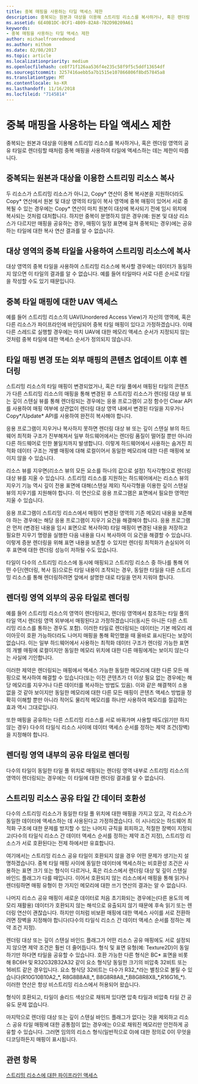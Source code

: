 ```yaml
---
title: 중복 매핑을 사용하는 타일 액세스 제한
description: 중복되는 원본과 대상을 이용해 스트리밍 리소스를 복사하거나, 혹은 렌더링 영역의 공유 타일로 렌더링할 때처럼 중복 매핑을 사용하여 타일에 액세스하는 데는 제한이 따릅니다.
ms.assetid: 6E40B1DC-BCF1-4B09-82A8-7B2D9B209A61
keywords:
- 중복 매핑을 사용하는 타일 액세스 제한
author: michaelfromredmond
ms.author: mithom
ms.date: 02/08/2017
ms.topic: article
ms.localizationpriority: medium
ms.openlocfilehash: ce8f71f126aa536f4e235c58f9f5c5ddf13654df
ms.sourcegitcommit: 3257416aebb5a7b1515e107866806f8bd57845a8
ms.translationtype: MT
ms.contentlocale: ko-KR
ms.lasthandoff: 11/16/2018
ms.locfileid: "7145814"
---
```

# <a name="tile-access-limitations-with-duplicate-mappings"></a>중복 매핑을 사용하는 타일 액세스 제한


중복되는 원본과 대상을 이용해 스트리밍 리소스를 복사하거나, 혹은 렌더링 영역의 공유 타일로 렌더링할 때처럼 중복 매핑을 사용하여 타일에 액세스하는 데는 제한이 따릅니다.

## <a name="span-idcopyingstreamingresourceswithoverlappingsourceanddestinationspanspan-idcopyingstreamingresourceswithoverlappingsourceanddestinationspanspan-idcopyingstreamingresourceswithoverlappingsourceanddestinationspancopying-streaming-resources-with-overlapping-source-and-destination"></a><span id="Copying_streaming_resources_with_overlapping_source_and_destination"></span><span id="copying_streaming_resources_with_overlapping_source_and_destination"></span><span id="COPYING_STREAMING_RESOURCES_WITH_OVERLAPPING_SOURCE_AND_DESTINATION"></span>중복되는 원본과 대상을 이용한 스트리밍 리소스 복사


두 리소스가 스트리밍 리소스가 아니고, Copy\* 연산이 중복 복사본을 지원하더라도 Copy\* 연산에서 원본 및 대상 영역의 타일이 복사 영역에 중복 매핑이 있어서 서로 중복될 수 있는 경우에는 Copy\* 연산이 마치 원본이 대상에 복사되기 전에 임시 위치에 복사되는 것처럼 대처합니다. 하지만 중복이 분명하지 않은 경우(예: 원본 및 대상 리소스가 다르지만 매핑을 공유하는 경우, 매핑이 일정 표면에 걸쳐 중복되는 경우)에는 공유하는 타일에 대한 복사 연산 결과를 알 수 없습니다.

## <a name="span-idcopyingtostreamingresourcewithduplicatedtilesindestinationareaspanspan-idcopyingtostreamingresourcewithduplicatedtilesindestinationareaspanspan-idcopyingtostreamingresourcewithduplicatedtilesindestinationareaspancopying-to-streaming-resource-with-duplicated-tiles-in-destination-area"></a><span id="Copying_to_streaming_resource_with_duplicated_tiles_in_destination_area"></span><span id="copying_to_streaming_resource_with_duplicated_tiles_in_destination_area"></span><span id="COPYING_TO_STREAMING_RESOURCE_WITH_DUPLICATED_TILES_IN_DESTINATION_AREA"></span>대상 영역의 중복 타일을 사용하여 스트리밍 리소스에 복사


대상 영역의 중복 타일을 사용하여 스트리밍 리소스에 복사할 경우에는 데이터가 동일하지 않으면 이 타일의 결과를 알 수 없습니다. 예를 들어 타일마다 서로 다른 순서로 타일을 작성할 수도 있기 때문입니다.

## <a name="span-iduavaccessestoduplicatetilesmappingsspanspan-iduavaccessestoduplicatetilesmappingsspanspan-iduavaccessestoduplicatetilesmappingsspanuav-accesses-to-duplicate-tiles-mappings"></a><span id="UAV_accesses_to_duplicate_tiles_mappings"></span><span id="uav_accesses_to_duplicate_tiles_mappings"></span><span id="UAV_ACCESSES_TO_DUPLICATE_TILES_MAPPINGS"></span>중복 타일 매핑에 대한 UAV 액세스


예를 들어 스트리밍 리소스의 UAV(Unordered Access View)가 자신의 영역에, 혹은 다른 리소스가 파이프라인에 바인딩되어 중복 타일 매핑이 있다고 가정하겠습니다. 이때 다른 스레드로 실행할 경우에는 마치 UAV에 대한 메모리 액세스 순서가 지정되지 않는 것처럼 중복 타일에 대한 액세스 순서가 정의되지 않습니다.

## <a name="span-idrenderingaftertilemappingchangesorcontentupdatesfromoutsidemappingsspanspan-idrenderingaftertilemappingchangesorcontentupdatesfromoutsidemappingsspanspan-idrenderingaftertilemappingchangesorcontentupdatesfromoutsidemappingsspanrendering-after-tile-mapping-changes-or-content-updates-from-outside-mappings"></a><span id="Rendering_after_tile_mapping_changes_or_content_updates_from_outside_mappings"></span><span id="rendering_after_tile_mapping_changes_or_content_updates_from_outside_mappings"></span><span id="RENDERING_AFTER_TILE_MAPPING_CHANGES_OR_CONTENT_UPDATES_FROM_OUTSIDE_MAPPINGS"></span>타일 매핑 변경 또는 외부 매핑의 콘텐츠 업데이트 이후 렌더링


스트리밍 리소스의 타일 매핑이 변경되었거나, 혹은 타일 풀에서 매핑된 타일의 콘텐츠가 다른 스트리밍 리소스의 매핑을 통해 변경된 후 스트리밍 리소스가 렌더링 대상 뷰 또는 깊이 스텐실 뷰를 통해 렌더링되는 경우에는 응용 프로그램이 고정 함수인 Clear API를 사용하여 매핑 여부에 상관없이 렌더링 대상 영역 내에서 변경된 타일을 지우거나 Copy\*/Update\* API를 사용하여 완전히 복사해야 합니다.

응용 프로그램이 지우거나 복사하지 못하면 렌더링 대상 뷰 또는 깊이 스텐실 뷰의 하드웨어 최적화 구조가 진부해져서 일부 하드웨어에서는 렌더링 품질이 떨어질 뿐만 아니라 다른 하드웨어로 인한 불일치까지 발생합니다. 이렇게 하드웨어에서 사용하는 숨겨진 최적화 데이터 구조는 개별 매핑에 대해 로컬이어서 동일한 메모리에 대한 다른 매핑에 보이지 않을 수 있습니다.

리소스 뷰를 지우면(리소스 뷰의 모든 요소를 하나의 값으로 설정) 직사각형으로 렌더링 대상 뷰를 지울 수 있습니다. 스트리밍 리소스를 지원하는 하드웨어에서는 리소스 뷰의 지우기 기능 역시 깊이 전용 표면에 대해(스텐실 제외) 직사각형을 이용한 깊이 스텐실 뷰의 지우기를 지원해야 합니다. 이 연산으로 응용 프로그램은 표면에서 필요한 영역만 지울 수 있습니다.

응용 프로그램이 스트리밍 리소스에서 매핑이 변경된 영역의 기존 메모리 내용을 보존해야 하는 경우에는 해당 응용 프로그램이 지우기 요건을 해결해야 합니다. 응용 프로그램은 먼저 (변경된 내용을 임시 표면으로 복사하여) 타일 매핑이 변경된 내용을 저장하고 필요한 지우기 명령을 실행한 다음 내용을 다시 복사하여 이 요건을 해결할 수 있습니다. 이렇게 증분 렌더링을 위해 표면 내용을 보존할 수 있지만 렌더링 최적화가 손실되어 이후 표면에 대한 렌더링 성능이 저하될 수도 있습니다.

타일이 다수의 스트리밍 리소스에 동시에 매핑되고 스트리밍 리소스 중 하나를 통해 어떤 수단(렌더링, 복사 등)으로든 타일 내용이 조작되는 경우, 동일한 타일을 다른 스트리밍 리소스를 통해 렌더링하려면 앞에서 설명한 대로 타일을 먼저 지워야 합니다.

## <a name="span-idrenderingtotilessharedoutsiderenderareaspanspan-idrenderingtotilessharedoutsiderenderareaspanspan-idrenderingtotilessharedoutsiderenderareaspanrendering-to-tiles-shared-outside-render-area"></a><span id="Rendering_to_tiles_shared_outside_render_area"></span><span id="rendering_to_tiles_shared_outside_render_area"></span><span id="RENDERING_TO_TILES_SHARED_OUTSIDE_RENDER_AREA"></span>렌더링 영역 외부의 공유 타일로 렌더링


예를 들어 스트리밍 리소스의 영역이 렌더링되고, 렌더링 영역에서 참조하는 타일 풀의 타일 역시 렌더링 영역 외부에서 매핑된다고 가정하겠습니다(동시든 아니든 다른 스트리밍 리소스를 통하는 경우도 포함). 이러한 타일로 렌더링되는 데이터는 기본 메모리 레이아웃이 호환 가능하더라도 나머지 매핑을 통해 확인했을 때 올바로 표시된다는 보장이 없습니다. 이는 일부 하드웨어에서 사용하는 최적화 데이터 구조가 렌더링 가능한 표면의 개별 매핑에 로컬이지만 동일한 메모리 위치에 대한 다른 매핑에게는 보이지 않는다는 사실에 기인합니다.

이러한 제약은 렌더링되는 매핑에서 액세스 가능한 동일한 메모리에 대한 다른 모든 매핑으로 복사하여 해결할 수 있습니다(또는 이전 콘텐츠가 더 이상 필요 없는 경우에는 해당 메모리를 지우거나 다른 데이터를 복사하는 방법도 있음). 이와 같은 해결책이 소용 없을 것 같아 보이지만 동일한 메모리에 대한 다른 모든 매핑이 콘텐츠 액세스 방법을 정확히 이해할 뿐만 아니라 적어도 물리적 메모리를 하나만 사용하여 메모리를 절감하는 효과 역시 그대로입니다.

또한 매핑을 공유하는 다른 스트리밍 리소스를 서로 바꿔가며 사용할 때도(읽기만 하지 않는 경우) 다수의 타일식 리소스 사이에 데이터 액세스 순서를 정하는 제약 조건(장벽)을 지정해야 합니다.

## <a name="span-idrenderingtotilessharedwithinrenderareaspanspan-idrenderingtotilessharedwithinrenderareaspanspan-idrenderingtotilessharedwithinrenderareaspanrendering-to-tiles-shared-within-render-area"></a><span id="Rendering_to_tiles_shared_within_render_area"></span><span id="rendering_to_tiles_shared_within_render_area"></span><span id="RENDERING_TO_TILES_SHARED_WITHIN_RENDER_AREA"></span>렌더링 영역 내부의 공유 타일로 렌더링


다수의 타일이 동일한 타일 풀 위치로 매핑되는 렌더링 영역 내부로 스트리밍 리소스의 영역이 렌더링되는 경우에는 이 타일에 대한 렌더링 결과를 알 수 없습니다.

## <a name="span-iddatacompatibilityacrossstreamingresourcessharingtilesspanspan-iddatacompatibilityacrossstreamingresourcessharingtilesspanspan-iddatacompatibilityacrossstreamingresourcessharingtilesspandata-compatibility-across-streaming-resources-sharing-tiles"></a><span id="Data_compatibility_across_streaming_resources_sharing_tiles"></span><span id="data_compatibility_across_streaming_resources_sharing_tiles"></span><span id="DATA_COMPATIBILITY_ACROSS_STREAMING_RESOURCES_SHARING_TILES"></span>스트리밍 리소스 공유 타일 간 데이터 호환성


다수의 스트리밍 리소스가 동일한 타일 풀 위치에 대한 매핑을 가지고 있고, 각 리소스가 동일한 데이터에 액세스하는 데 사용된다고 가정하겠습니다. 이 시나리오는 하드웨어 최적화 구조에 대한 문제를 방지할 수 있는 나머지 규칙을 회피하고, 적절한 장벽이 지정되고(다수의 타일식 리소스 간 데이터 액세스 순서를 정하는 제약 조건 지정), 스트리밍 리소스가 서로 호환된다는 전제 하에서만 유효합니다.

여기에서는 스트리밍 리소스 공유 타일이 호환되지 않을 경우 어떤 문제가 생기는지 설명하겠습니다. 중복 타일 매핑 사이에 동일한 데이터에 액세스하는 비호환성 조건은 사용하는 표면 크기 또는 형식이 다르거나, 혹은 리소스에서 렌더링 대상 및 깊이 스텐실 바인드 플래그가 다를 때입니다. 이어서 호환되지 않는 리소스에서 매핑을 통해 읽거나 렌더링하면 매핑 유형이 한 가지인 메모리에 대한 쓰기 연산의 결과는 알 수 없습니다.

나머지 리소스 공유 매핑이 새로운 데이터로 처음 초기화되는 경우에는(다른 용도의 메모리 재활용) 데이터가 호환되지 않는 해석으로 유출되지 않기 때문에 후속 읽기 또는 렌더링 연산이 괜찮습니다. 하지만 이처럼 비보환 매핑에 대한 액세스 사이를 서로 전환하려면 장벽을 지정해야 합니다(다수의 타일식 리소스 간 데이터 액세스 순서를 정하는 제약 조건 지정).

렌더링 대상 또는 깊이 스텐실 바인드 플래그가 어떤 리소스 공유 매핑에도 서로 설정되지 않으면 제약 조건은 훨씬 더 줄어듭니다. 형식 및 표면 유형(예: Texture2D)이 동일하기만 하다면 타일을 공유할 수 있습니다. 호환 가능한 다른 형식은 BC\* 표면을 비롯해 BC6H 및 R32G32B32A32 같이 요소 형식당 동일한 크기의 비압축 32비트 또는 16비트 같은 경우입니다. 요소 형식당 32비트는 다수가 R32\_\*라는 별칭으로 불릴 수 있습니다(R10G10B10A2\_\*, R8G8B8A8\_\*, B8G8R8A8\_\*,B8G8R8X8\_\*,R16G16\_\*). 이러한 연산은 항상 비스트리밍 리소스에서 허용되어 왔습니다.

형식이 호환되고, 타일이 솔리드 색상으로 채워져 있다면 압축 타일과 비압축 타일 간 공유도 문제 없습니다.

마지막으로 렌더링 대상 또는 깊이 스텐실 바인드 플래그가 없다는 것을 제외하고 리소스 공유 타일 매핑에 대한 공통점이 없는 경우에는 0으로 채워진 메모리만 안전하게 공유할 수 있습니다. 그러면 임의의 리소스 형식(일반적으로 0)에 대한 정의로 0이 무엇을 디코딩하든지 매핑이 표시됩니다.

## <a name="span-idrelated-topicsspanrelated-topics"></a><span id="related-topics"></span>관련 항목


[스트리밍 리소스에 대한 파이프라인 액세스](pipeline-access-to-streaming-resources.md)

 

 




